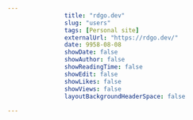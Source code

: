 ---
                title: "rdgo.dev"
                slug: "users"
                tags: [Personal site]
                externalUrl: "https://rdgo.dev/"
                date: 9958-08-08
                showDate: false
                showAuthor: false
                showReadingTime: false
                showEdit: false
                showLikes: false
                showViews: false
                layoutBackgroundHeaderSpace: false
                ---

